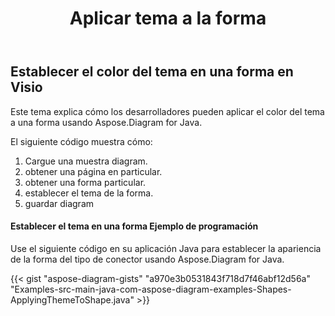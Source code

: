 ﻿---
title: Aplicar tema a la forma
type: docs
weight: 70
url: /es/java/apply-theme-to-shape/
description: Esta sección explica cómo configurar las propiedades del tema en una forma visio con Aspose.Diagram.
---
## **Establecer el color del tema en una forma en Visio**
Este tema explica cómo los desarrolladores pueden aplicar el color del tema a una forma usando Aspose.Diagram for Java.

El siguiente código muestra cómo:

1. Cargue una muestra diagram.
1. obtener una página en particular.
1. obtener una forma particular.
1. establecer el tema de la forma.
1. guardar diagram
#### **Establecer el tema en una forma Ejemplo de programación**
Use el siguiente código en su aplicación Java para establecer la apariencia de la forma del tipo de conector usando Aspose.Diagram for Java.

{{< gist "aspose-diagram-gists" "a970e3b0531843f718d7f46abf12d56a" "Examples-src-main-java-com-aspose-diagram-examples-Shapes-ApplyingThemeToShape.java" >}}
